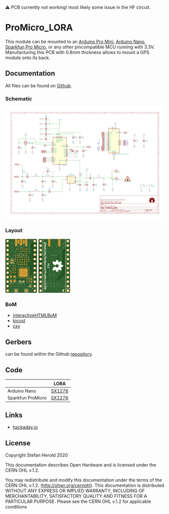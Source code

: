 :warning:
PCB currently not working! most likely some issue in the HF circuit.

# ProMicro_LORA
This module can be mounted to an [Arduino Pro Mini](https://www.sparkfun.com/products/11113), [Arduino Nano](https://store.arduino.cc/arduino-nano), [Sparkfun Pro Micro](https://www.sparkfun.com/products/12587), or any other pincompatible MCU running with 3.3V. Manufacturing this PCB with 0.8mm thickness allows to mount a GPS module onto its back.


## Documentation
All files can be found on [Github](https://github.com/nerdyscout/ProMicro_LORA).


### Schematic
[![ProMicro_LORA_Schematic](docs/ProMicro_LORA_schematic.svg)](docs/ProMicro_LORA_schematic.pdf)


### Layout
<a href="docs/ProMicro_LORA_Board_Top.pdf"><img src="docs/img/ProMicro_LORA_Board_Top.svg" alt="ProMicro_LORA_Board_Top" width="20%"/></a>
<a href="docs/ProMicro_LORA_Board_Bottom.pdf"><img src="docs/img/ProMicro_LORA_Board_Bottom.svg" alt="ProMicro_LORA_Board_Bottom" width="20%"/></a>


### BoM
  * [interactiveHTMLBoM](https://nerdyscout.github.io/ProMicro_LORA/docs/bom/ibom.html)
  * [kicost](docs/bom/ProMicro_LORA.xlsx)
  * [csv](docs/bom/ProMicro_LORA.csv)


## Gerbers
can be found within the Github [repository](gerbers).


## Code
| | LORA | 
| --- | --- |
| Arduino Nano | [SX1276](examples/Arduino_Nano_LORA/Arduino_Nano_LORA.ino) |
| Sparkfun ProMicro | [SX1276](examples/Sparkfun_ProMicro_LORA/Sparkfun_ProMicro_LORA.ino) |


## Links
  * [hackaday.io](https://hackaday.io/project/171898-promicro)


## License
Copyright Stefan Herold 2020

This documentation describes Open Hardware and is licensed under the CERN OHL v.1.2.

You may redistribute and modify this documentation under the terms of the CERN OHL v.1.2. (http://ohwr.org/cernohl). This documentation is distributed WITHOUT ANY EXPRESS OR IMPLIED WARRANTY, INCLUDING OF MERCHANTABILITY, SATISFACTORY QUALITY AND FITNESS FOR A PARTICULAR PURPOSE. Please see the CERN OHL v.1.2 for applicable conditions
